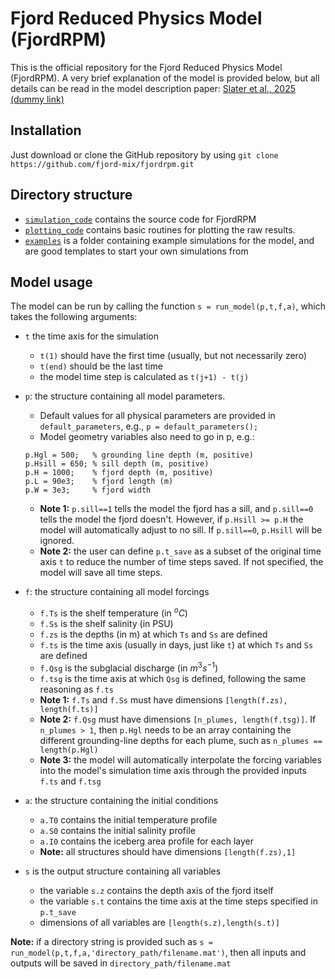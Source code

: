 # Fjord Reduced Physics Model (FjordRPM)

This is the official repository for the Fjord Reduced Physics Model (FjordRPM). 
A very brief explanation of the model is provided below, but all details can be read in the model description paper: [Slater et al., 2025 (dummy link)](https://github.com/fjord-mix/fjordrpm/)

## Installation

Just download or clone the GitHub repository by using `git clone https://github.com/fjord-mix/fjordrpm.git`

## Directory structure

- [`simulation_code`](https://github.com/fjord-mix/fjordrpm/tree/readme_update/simulation_code) contains the source code for FjordRPM
- [`plotting_code`](https://github.com/fjord-mix/fjordrpm/tree/readme_update/plotting_code) contains basic routines for plotting the raw results.
- [`examples`](https://github.com/fjord-mix/fjordrpm/tree/readme_update/examples) is a folder containing example simulations for the model, and are good templates to start your own simulations from

## Model usage

The model can be run by calling the function `s = run_model(p,t,f,a)`, which takes the following arguments:

- `t` the time axis for the simulation
    - `t(1)` should have the first time (usually, but not necessarily zero) 
    - `t(end)` should be the last time
    - the model time step is calculated as `t(j+1) - t(j)`

- `p`: the structure containing all model parameters. 
    - Default values for all physical parameters are provided in `default_parameters`, e.g., `p = default_parameters();`
    - Model geometry variables also need to go in p, e.g.:
    ```
    p.Hgl = 500;   % grounding line depth (m, positive)
    p.Hsill = 650; % sill depth (m, positive)
    p.H = 1000;    % fjord depth (m, positive)
    p.L = 90e3;    % fjord length (m)
    p.W = 3e3;     % fjord width
    ```
    - **Note 1:** `p.sill==1` tells the model the fjord has a sill, and `p.sill==0` tells the model the fjord doesn't. However, if `p.Hsill >= p.H` the model will automatically adjust to no sill. If `p.sill==0`, `p.Hsill` will be ignored.
    - **Note 2:** the user can define `p.t_save` as a subset of the original time axis `t` to reduce the number of time steps saved. If not specified, the model will save all time steps.
    
- `f`: the structure containing all model forcings
    - `f.Ts` is the shelf temperature (in $^oC$)
    - `f.Ss` is the shelf salinity (in PSU)
    - `f.zs` is the depths (in m) at which `Ts` and `Ss` are defined
    - `f.ts` is the time axis (usually in days, just like `t`) at which `Ts` and `Ss` are defined
    - `f.Qsg` is the subglacial discharge (in $m^3 s^{-1}$)
    - `f.tsg` is the time axis at which `Qsg` is defined, following the same reasoning as `f.ts`
    - **Note 1:** `f.Ts` and `f.Ss` must have dimensions `[length(f.zs), length(f.ts)]`
    - **Note 2:** `f.Qsg` must have dimensions `[n_plumes, length(f.tsg)]`. If `n_plumes > 1`, then `p.Hgl` needs to be an array containing the different grounding-line depths for each plume, such as `n_plumes == length(p.Hgl)`
    - **Note 3:** the model will automatically interpolate the forcing variables into the model's simulation time axis through the provided inputs `f.ts` and `f.tsg`
    
- `a`: the structure containing the initial conditions
    - `a.T0` contains the initial temperature profile
    - `a.S0` contains the initial salinity profile
    - `a.I0` contains the iceberg area profile for each layer
    - **Note:** all structures should have dimensions `[length(f.zs),1]`
    
- `s` is the output structure containing all variables
    - the variable `s.z` contains the depth axis of the fjord itself
    - the variable `s.t` contains the time axis at the time steps specified in `p.t_save`
    - dimensions of all variables are `[length(s.z),length(s.t)]`
    
**Note:** if a directory string is provided such as `s = run_model(p,t,f,a,'directory_path/filename.mat')`, then all inputs and outputs will be saved in `directory_path/filename.mat`
